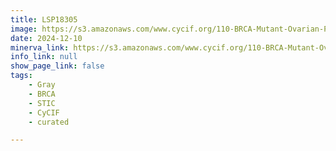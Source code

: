 ```yaml
---
title: LSP18305
image: https://s3.amazonaws.com/www.cycif.org/110-BRCA-Mutant-Ovarian-Precursors/LSP18305/LSP18305.png
date: 2024-12-10
minerva_link: https://s3.amazonaws.com/www.cycif.org/110-BRCA-Mutant-Ovarian-Precursors/LSP18305/index.html
info_link: null
show_page_link: false
tags:
    - Gray
    - BRCA
    - STIC
    - CyCIF
    - curated

---
```

